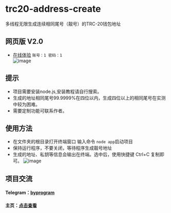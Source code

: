 # trc20-address-create
多线程无限生成连续相同尾号（靓号）的TRC-20钱包地址
## 网页版 V2.0
- [在线体验](http://tron.byprogram.xyz/#/) `账号：1 密码：1` <br>
![image](https://user-images.githubusercontent.com/121013897/213488013-6847d1f2-9305-49b2-b620-052c11af119d.png)


## 提示
- 项目需要安装node.js,安装教程请自行搜索。
- 生成的地址相同尾号99.9999%在四位以内，生成四位以上的相同尾号在实测中较为困难。
- 需要定制功能可联系作者。
## 使用方法
- 在文件夹的根目录打开终端窗口 输入命令 `node app`启动项目
- 保持运行程序，不要关闭，等待程序生成靓号地址
- 生成的地址、私钥等信息会输出在终端。选中后，使用快捷键 Ctrl+C 复制即可。
![image](https://user-images.githubusercontent.com/121013897/211108810-5696f630-abec-4a9b-afe1-9e1d251c757c.png)


## 项目交流
#### Telegram：[byprogram](https://t.me/byprogram)
#### 主页：[点击查看](https://www.byprogram.xyz/)

